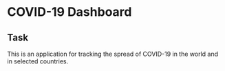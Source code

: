 # COVID-19 Dashboard

## Task
This is an application for tracking the spread of COVID-19 in the world and in selected countries.